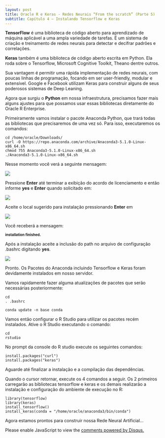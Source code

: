 ```yaml
---
layout: post
title: Oracle R e Keras - Redes Neurais “From the scratch” (Parte 5)
subtitle: Capítulo 4 – Instalando Tensorflow e Keras
---
```


**TensorFlow** é uma biblioteca de código aberto para aprendizado de máquina aplicável a uma ampla variedade de tarefas. É um sistema de criação e treinamento de redes neurais para detectar e decifrar padrões e correlações.

**Keras** também é uma biblioteca de código aberto escrita em Python. Ela roda sobre o Tensorflow, Microsoft Cognitive Toolkit, Theano dentre outros.

Sua vantagem é permitir uma rápida implementação de redes neurais, com poucas linhas de programação, focando em ser user-friendly, modular e extensível. Google e Facebook utilizam Keras para construir alguns de seus poderosos sistemas de Deep Leaning.

Agora que surgiu o **Python** em nossa infraestrutura, precisamos fazer mais alguns ajustes para que possamos usar essas bibliotecas diretamente do Oracle R Enterprise.

Primeiramente vamos instalar o pacote Anaconda Python, que trará todas as bibliotecas que precisaremos de uma vez só. Para isso, executaremos os comandos:

```
cd /home/oracle/Downloads/ 
curl -O https://repo.anaconda.com/archive/Anaconda3-5.1.0-Linux-x86_64.sh
chmod 755 Anaconda3-5.1.0-Linux-x86_64.sh
./Anaconda3-5.1.0-Linux-x86_64.sh
```
Nesse momento você verá a seguinte mensagem:

![](https://wilson-camargo-jr.github.io/img/anaconda1.jpg)

Pressione **Enter** até terminar a exibição do acordo de licenciamento e então informe **yes** e **Enter** quando solicitado em:

![](https://wilson-camargo-jr.github.io/img/anaconda2.jpg)

Aceite o local sugerido para instalação pressionando **Enter** em

![](https://wilson-camargo-jr.github.io/img/anaconda3.jpg)

Você receberá a mensagem: 

<sub>**installation finished.**</sub> 

Após a instalação aceite a inclusão do path no arquivo de configuração .bashrc digitando **yes**.

![](https://wilson-camargo-jr.github.io/img/anaconda4.jpg)  

Pronto. Os Pacotes do Anaconda incluindo Tensorflow e Keras foram devidamente instalados em nosso servidor.

Vamos rapidamente fazer alguma atualizações de pacotes que serão necessárias posteriormente:

```
cd
. .bashrc

conda update -n base conda   

```

Vamos então configurar o R Studio para utilizar os pacotes recém instalados. Ative o R Studio executando o comando:

```
cd
rstudio 
```

No prompt da console do R studio execute os seguintes comandos:

```
install.packages("curl")
install.packages("keras")
```

Aguarde até finalizar a instalação e a compilação das dependências. 

Quando o cursor retornar, execute os 4 comandos a seguir. Os 2 primeiros carregarão as bibliotecas tensorflow e keras e os demais realizarão a instalação e configuração do ambiente de execução no R:

```
library(tensorflow)
library(keras) 
install_tensorflow() 
install_keras(conda = "/home/oracle/anaconda3/bin/conda")
```

Agora estamos prontos para construir nossa Rede Neural Artificial...

<div id="disqus_thread"></div>
<script>
    
    
    var disqus_config = function () {
        // Replace PAGE_URL with your page's canonical URL variable
        this.page.url = PAGE_URL;  
        
        // Replace PAGE_IDENTIFIER with your page's unique identifier variable
        this.page.identifier = '2018-06-19-ANN-ORE-P5'; 
    };
    

    
    (function() {  // REQUIRED CONFIGURATION VARIABLE: EDIT THE SHORTNAME BELOW
        var d = document, s = d.createElement('script');
        
        // IMPORTANT: Replace EXAMPLE with your forum shortname!
        s.src = 'https://wilson-camargo-jr.disqus.com/embed.js';
        
        s.setAttribute('data-timestamp', +new Date());
        (d.head || d.body).appendChild(s);
    })();
</script>
<noscript>
    Please enable JavaScript to view the 
    <a href="https://disqus.com/?ref_noscript" rel="nofollow">
        comments powered by Disqus.
    </a>
</noscript>
